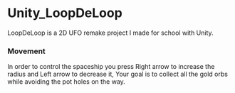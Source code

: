 # Unity_LoopDeLoop
LoopDeLoop is a 2D UFO remake project I made for school with Unity.
 
### Movement
In order to control the spaceship you press Right arrow to increase the radius and Left arrow to decrease it,
Your goal is to collect all the gold orbs while avoiding the pot holes on the way.

